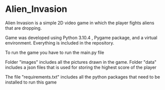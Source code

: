 # Alien_Invasion
Alien Invasion is a simple 2D video game in which the player fights aliens that 
are dropping.

Game was developed using Python 3.10.4 , Pygame package, and a virtual 
environment. Everything is included in the repository. 


To run the game you have to run the main.py file


Folder "images" includes all the pictures drawn in the game.
Folder "data" includes a json files that is used for storing the highest score 
of the player

The file "requirements.txt" includes all the python packages that need to be 
installed to run this game
